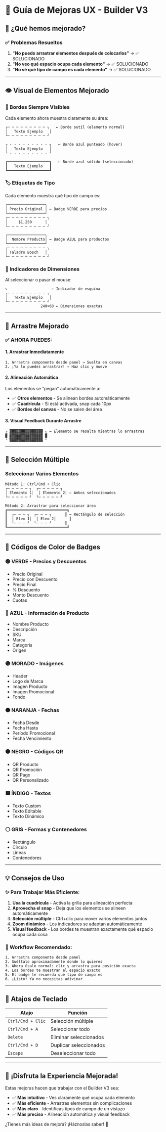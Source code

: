 # 🎨 Guía de Mejoras UX - Builder V3

## 🚀 ¿Qué hemos mejorado?

### ✅ **Problemas Resueltos**
1. **"No puedo arrastrar elementos después de colocarlos"** → ✅ SOLUCIONADO
2. **"No veo qué espacio ocupa cada elemento"** → ✅ SOLUCIONADO  
3. **"No sé qué tipo de campo es cada elemento"** → ✅ SOLUCIONADO

---

## 👁️ Visual de Elementos Mejorado

### 🔲 Bordes Siempre Visibles
Cada elemento ahora muestra claramente su área:

```
┌─ ─ ─ ─ ─ ─ ─ ─ ─ ┐   ← Borde sutil (elemento normal)
│   Texto Ejemplo   │
└─ ─ ─ ─ ─ ─ ─ ─ ─ ┘

┌ - - - - - - - - - ┐   ← Borde azul punteado (hover)
│   Texto Ejemplo   │
└ - - - - - - - - - ┘

┏━━━━━━━━━━━━━━━━━━━┓   ← Borde azul sólido (seleccionado)
┃   Texto Ejemplo   ┃
┗━━━━━━━━━━━━━━━━━━━┛
```

### 🏷️ Etiquetas de Tipo
Cada elemento muestra qué tipo de campo es:

```
┌─────────────────┐
│ Precio Original │ ← Badge VERDE para precios
└─────────────────┘
┌─ ─ ─ ─ ─ ─ ─ ─ ─ ┐
│     $1,250      │
└─ ─ ─ ─ ─ ─ ─ ─ ─ ┘

┌─────────────────┐
│  Nombre Producto│ ← Badge AZUL para productos  
└─────────────────┘
┌─ ─ ─ ─ ─ ─ ─ ─ ─ ┐
│ Taladro Bosch   │
└─ ─ ─ ─ ─ ─ ─ ─ ─ ┘
```

### 📏 Indicadores de Dimensiones
Al seleccionar o pasar el mouse:

```
↖                    ← Indicador de esquina
┌─ ─ ─ ─ ─ ─ ─ ─ ─ ┐
│   Texto Ejemplo   │
└─ ─ ─ ─ ─ ─ ─ ─ ─ ┘
                240×60 ← Dimensiones exactas
```

---

## 🔄 Arrastre Mejorado

### ✅ **AHORA PUEDES:**

#### 1. Arrastrar Inmediatamente
```
1. Arrastra componente desde panel → Suelta en canvas
2. ¡Ya lo puedes arrastrar! → Haz clic y mueve
```

#### 2. Alineación Automática
Los elementos se "pegan" automáticamente a:
- ✅ **Otros elementos** - Se alinean bordes automáticamente
- ✅ **Cuadrícula** - Si está activada, snap cada 10px
- ✅ **Bordes del canvas** - No se salen del área

#### 3. Visual Feedback Durante Arrastre
```
┌ ▓▓▓▓▓▓▓▓▓▓▓▓▓▓▓ ┐ ← Elemento se resalta mientras lo arrastras
▓ ▓▓▓▓▓▓▓▓▓▓▓▓▓▓▓ ▓
└ ▓▓▓▓▓▓▓▓▓▓▓▓▓▓▓ ┘
```

---

## 🎯 Selección Múltiple

### Seleccionar Varios Elementos
```
Método 1: Ctrl/Cmd + Clic
┌─ ─ ─ ─ ─ ┐  ┌─ ─ ─ ─ ─ ┐
│ Elemento 1│  │ Elemento 2│ ← Ambos seleccionados
└─ ─ ─ ─ ─ ┘  └─ ─ ─ ─ ─ ┘

Método 2: Arrastrar para seleccionar área
╔═══════════════════════════╗
║  ┌─ ─ ─ ┐  ┌─ ─ ─ ┐      ║ ← Rectángulo de selección
║  │ Elem 1│  │ Elem 2│      ║
║  └─ ─ ─ ┘  └─ ─ ─ ┘      ║
╚═══════════════════════════╝
```

---

## 🎨 Códigos de Color de Badges

### 🟢 **VERDE** - Precios y Descuentos
- Precio Original
- Precio con Descuento  
- Precio Final
- % Descuento
- Monto Descuento
- Cuotas

### 🔵 **AZUL** - Información de Producto
- Nombre Producto
- Descripción
- SKU
- Marca
- Categoría
- Origen

### 🟣 **MORADO** - Imágenes
- Header
- Logo de Marca
- Imagen Producto
- Imagen Promocional
- Fondo

### 🟠 **NARANJA** - Fechas
- Fecha Desde
- Fecha Hasta
- Período Promocional
- Fecha Vencimiento

### ⚫ **NEGRO** - Códigos QR
- QR Producto
- QR Promoción
- QR Pago
- QR Personalizado

### 🟦 **ÍNDIGO** - Textos
- Texto Custom
- Texto Editable
- Texto Dinámico

### ⚪ **GRIS** - Formas y Contenedores
- Rectángulo
- Círculo
- Líneas
- Contenedores

---

## 💡 Consejos de Uso

### ✨ **Para Trabajar Más Eficiente:**

1. **Usa la cuadrícula** - Activa la grilla para alineación perfecta
2. **Aprovecha el snap** - Deja que los elementos se alineen automáticamente
3. **Selección múltiple** - Ctrl+clic para mover varios elementos juntos
4. **Zoom dinámico** - Los indicadores se adaptan automáticamente
5. **Visual feedback** - Los bordes te muestran exactamente qué espacio ocupa cada cosa

### 🎯 **Workflow Recomendado:**

```
1. Arrastra componente desde panel
2. Suéltalo aproximadamente donde lo quieres
3. Ahora úsalo normal: clic y arrastra para posición exacta
4. Los bordes te muestran el espacio exacto
5. El badge te recuerda qué tipo de campo es
6. ¡Listo! Ya no necesitas adivinar
```

---

## 🔧 Atajos de Teclado

| Atajo | Función |
|-------|---------|
| `Ctrl/Cmd + Clic` | Selección múltiple |
| `Ctrl/Cmd + A` | Seleccionar todo |
| `Delete` | Eliminar seleccionados |
| `Ctrl/Cmd + D` | Duplicar seleccionados |
| `Escape` | Deseleccionar todo |

---

## 🎉 ¡Disfruta la Experiencia Mejorada!

Estas mejoras hacen que trabajar con el Builder V3 sea:
- ✅ **Más intuitivo** - Ves claramente qué ocupa cada elemento
- ✅ **Más eficiente** - Arrastras elementos sin complicaciones  
- ✅ **Más claro** - Identificas tipos de campo de un vistazo
- ✅ **Más preciso** - Alineación automática y visual feedback

¿Tienes más ideas de mejora? ¡Háznoslas saber! 🚀 